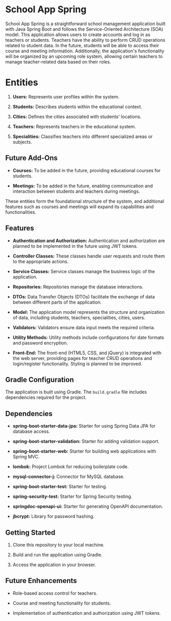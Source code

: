 # School App Spring
School App Spring is a straightforward school management application built with Java Spring Boot and follows the Service-Oriented Architecture (SOA) model. This application allows users to create accounts and log in as teachers or students. Teachers have the ability to perform CRUD operations related to student data. In the future, students will be able to access their course and meeting information. Additionally, the application's functionality will be organized by an upcoming role system, allowing certain teachers to manage teacher-related data based on their roles.

# Entities

1. **Users:** Represents user profiles within the system.

2. **Students:** Describes students within the educational context.

3. **Cities:** Defines the cities associated with students' locations.

4. **Teachers:** Represents teachers in the educational system.

5. **Specialities:** Classifies teachers into different specialized areas or subjects.

## Future Add-Ons

- **Courses:** To be added in the future, providing educational courses for students.

- **Meetings:** To be added in the future, enabling communication and interaction between students and teachers during meetings.

These entities form the foundational structure of the system, and additional features such as courses and meetings will expand its capabilities and functionalities.

## Features

- **Authentication and Authorization:** Authentication and authorization are planned to be implemented in the future using JWT tokens.

- **Controller Classes:** These classes handle user requests and route them to the appropriate actions.

- **Service Classes:** Service classes manage the business logic of the application.

- **Repositories:** Repositories manage the database interactions.

- **DTOs:** Data Transfer Objects (DTOs) facilitate the exchange of data between different parts of the application.

- **Model:** The application model represents the structure and organization of data, including students, teachers, specialities, cities, users.

- **Validators:** Validators ensure data input meets the required criteria.

- **Utility Methods:** Utility methods include configurations for date formats and password encryption.

- **Front-End:** The front-end (HTML5, CSS, and jQuery) is integrated with the web server, providing pages for teacher CRUD operations and login/register functionality. Styling is planned to be improved.

## Gradle Configuration

The application is built using Gradle. The `build.gradle` file includes dependencies required for the project.

## Dependencies

- **spring-boot-starter-data-jpa:** Starter for using Spring Data JPA for database access.

- **spring-boot-starter-validation:** Starter for adding validation support.

- **spring-boot-starter-web:** Starter for building web applications with Spring MVC.

- **lombok:** Project Lombok for reducing boilerplate code.

- **mysql-connector-j:** Connector for MySQL database.

- **spring-boot-starter-test:** Starter for testing.

- **spring-security-test:** Starter for Spring Security testing.

- **springdoc-openapi-ui:** Starter for generating OpenAPI documentation.

- **jbcrypt:** Library for password hashing.

## Getting Started

1. Clone this repository to your local machine.

2. Build and run the application using Gradle.

3. Access the application in your browser.

## Future Enhancements

- Role-based access control for teachers.

- Course and meeting functionality for students.

- Implementation of authentication and authorization using JWT tokens.

